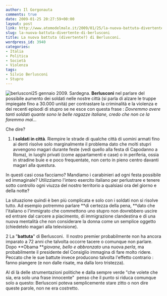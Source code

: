 ```yaml
---
author: Il Gorgonauta
comments: true
date: 2009-01-25 20:27:59+00:00
layout: post
link: http://www.atomodelmale.it/2009/01/25/la-nuova-battuta-divertente-di-berlusconi/
slug: la-nuova-battuta-divertente-di-berlusconi
title: La nuova battuta (divertente?) di Berlusconi.
wordpress_id: 3940
categories:
- Italia
- Politica
- Società
- Violenza
tags:
- Silvio Berlusconi
- Stupro
---
```


![berlusconi](http://www.atomodelmale.it/wp-content/uploads/2008/12/berlusconi-202x300.png)25 gennaio 2009. Sardegna. **Berlusconi** nel parlare del possibile aumento dei soldati nelle nostre città (si parla di alzare le truppe impiegate fino a 30.000 unità) per contrastare la criminalità e la violenza e dei recenti episodi di stupro se ne esce con questa frase : _Dovremmo avere tanti soldati quante sono le belle ragazze italiane, credo che non ce la faremmo mai..._

Che dire?

1. **I soldati in città**. Riempire le strade di qualche città di uomini armati fino ai denti risolve solo marginalmente il problema dato che molti stupri avvengono magari durante feste (vedi quello alla festa di Capodanno a Roma), in luoghi privati (come appartamenti e case) o in periferia, ossia in stradine buie e e poco frequentate, non certo in pieno centro davanti magari alla questura.

In questi casi cosa facciamo? Mandiamo i carabinieri ad ogni festa possibile ed immaginale? Utilizziamo l'intero esercito italiano per perlustrare e tenere sotto controllo ogni viuzza del nostro territorio a qualsiasi ora del giorno e della notte?

La situazione quindi è ben più complicata e solo con i soldati non si risolve tutto. Ad esempio potremmo parlare **di certezza della pena, **dato che l'italiano o l'immigrato che commettono uno stupro non dovrebbero uscire ed entrare dal carcere a piacimento, di immigrazione clandestina e di una nuova mentalità che non considerare la donna come un semplice oggetto (chiedetelo magari alla televisione).

<!-- more -->


2 La "**battuta**" di Berlusconi.  Il nostro premier probabilmente non ha ancora imparato a 72 anni che talvolta occorre tacere o comunque non parlare.  Dopo **Obama **_giovane, bello e abbronzato_ una nuova _perla_, ma probabilmente il presidente del Consiglio immagina di fare molto ridere. Peccato che le sue battute invece producono talvolta l'effetto contrario : fanno piangere (e non dalle risate, ma dalla loro tristezza).

Al di là delle strumentazioni politiche e dalla sempre verde "che volete che sia, era solo una frase innocente"  penso che il punto si riduca comunque solo a questo: Berlusconi poteva semplicemente stare zitto o non dire queste parole, non ne era costretto.
